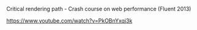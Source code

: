 Critical rendering path - Crash course on web performance (Fluent 2013)

https://www.youtube.com/watch?v=PkOBnYxqj3k
